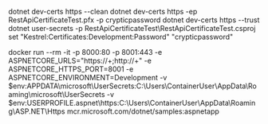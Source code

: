 ﻿dotnet dev-certs https --clean
dotnet dev-certs https -ep RestApiCertificateTest.pfx -p crypticpassword
dotnet dev-certs https --trust
dotnet user-secrets -p RestApiCertificateTest\RestApiCertificateTest.csproj set "Kestrel:Certificates:Development:Password" "crypticpassword"


docker run --rm -it 
	-p 8000:80 
	-p 8001:443 
	-e ASPNETCORE_URLS="https://+;http://+" 
	-e ASPNETCORE_HTTPS_PORT=8001 
	-e ASPNETCORE_ENVIRONMENT=Development 
	-v $env:APPDATA\microsoft\UserSecrets\:C:\Users\ContainerUser\AppData\Roaming\microsoft\UserSecrets 
	-v $env:USERPROFILE\.aspnet\https:C:\Users\ContainerUser\AppData\Roaming\ASP.NET\Https mcr.microsoft.com/dotnet/samples:aspnetapp